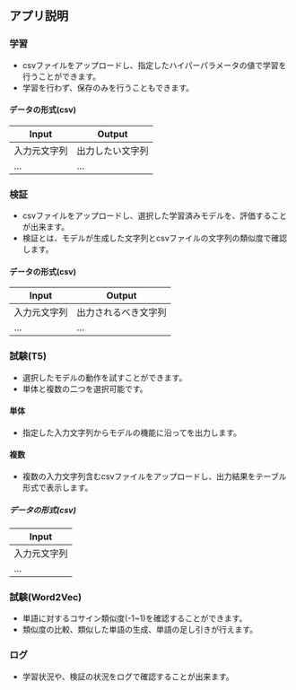 ## アプリ説明 
### 学習
- csvファイルをアップロードし、指定したハイパーパラメータの値で学習を行うことができます。
- 学習を行わず、保存のみを行うこともできます。
#### データの形式(csv)
| Input        | Output           |
| ------------ | ---------------- |
| 入力元文字列 | 出力したい文字列 |
| …            | …                |

### 検証
- csvファイルをアップロードし、選択した学習済みモデルを、評価することが出来ます。
- 検証とは、モデルが生成した文字列とcsvファイルの文字列の類似度で確認します。
#### データの形式(csv)
| Input        | Output               |
| ------------ | -------------------- |
| 入力元文字列 | 出力されるべき文字列 |
| …            | …                    |

### 試験(T5)
- 選択したモデルの動作を試すことができます。
- 単体と複数の二つを選択可能です。
#### 単体
- 指定した入力文字列からモデルの機能に沿ってを出力します。
#### 複数
- 複数の入力文字列含むcsvファイルをアップロードし、出力結果をテーブル形式で表示します。
##### データの形式(csv)
| Input        |
| ------------ |
| 入力元文字列 |
| …            |

### 試験(Word2Vec)
- 単語に対するコサイン類似度(-1~1)を確認することができます。
- 類似度の比較、類似した単語の生成、単語の足し引きが行えます。
### ログ
- 学習状況や、検証の状況をログで確認することが出来ます。
